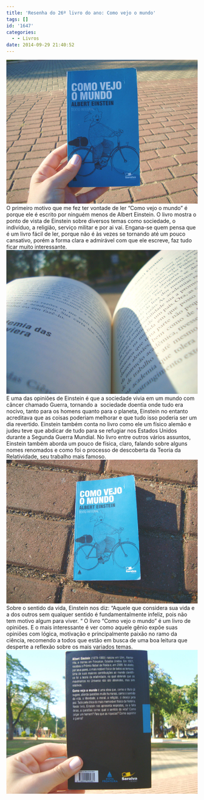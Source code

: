 ```yaml
---
title: 'Resenha do 26º livro do ano: Como vejo o mundo'
tags: []
id: '1647'
categories:
  - - Livros
date: 2014-09-29 21:40:52
---
```


[![Capa do livro Como vejo o mundo de Albert Einstein](/wp-content/uploads/2014/09/DSC03205.jpg)](/wp-content/uploads/2014/09/DSC03205.jpg) O primeiro motivo que me fez ter vontade de ler “Como vejo o mundo” é porque ele é escrito por ninguém menos de Albert Einstein. O livro mostra o ponto de vista de Einstein sobre diversos temas como sociedade, o indivíduo, a religião, serviço militar e por ai vai. Engana-se quem pensa que é um livro fácil de ler, porque não é às vezes se tornando até um pouco cansativo, porém a forma clara e admirável com que ele escreve, faz tudo ficar muito interessante. [![páginas do livro Como vejo o mundo de Albert Einstein](/wp-content/uploads/2014/09/DSC03207.jpg)](/wp-content/uploads/2014/09/DSC03207.jpg) E uma das opiniões de Einstein é que a sociedade vivia em um mundo com câncer chamado Guerra, tornando a  sociedade doentia onde tudo era nocivo, tanto para os homens quanto para o planeta, Einstein no entanto acreditava que as coisas poderiam melhorar e que tudo isso poderia ser um dia revertido. Einstein também conta no livro como ele um físico alemão e judeu teve que abdicar de tudo para se refugiar nos Estados Unidos durante a Segunda Guerra Mundial. No livro entre outros vários assuntos, Einstein também aborda um pouco de física, claro, falando sobre alguns nomes renomados e como foi o processo de descoberta da Teoria da Relatividade, seu trabalho mais famoso. [![capa do livro Como vejo o mundo de Albert Einstein](/wp-content/uploads/2014/09/DSC03208.jpg)](/wp-content/uploads/2014/09/DSC03208.jpg) Sobre o sentido da vida, Einstein nos diz: “Aquele que considera sua vida e a dos outros sem qualquer sentido é fundamentalmente infeliz, pois não tem motivo algum para viver. “ O livro “Como vejo o mundo” é um livro de opiniões. E o mais interessante é ver como aquele gênio expõe suas opiniões com lógica, motivação e principalmente paixão no ramo da ciência, recomendo a todos que estão em busca de uma boa leitura que desperte a reflexão sobre os mais variados temas. [![contra capa do Como vejo o mundo de Albert Einstein](/wp-content/uploads/2014/09/DSC03206.jpg)](/wp-content/uploads/2014/09/DSC03206.jpg)

